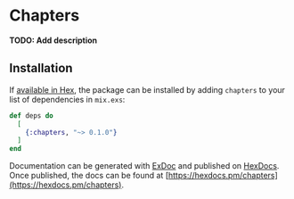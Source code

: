 # Chapters

**TODO: Add description**

## Installation

If [available in Hex](https://hex.pm/docs/publish), the package can be installed
by adding `chapters` to your list of dependencies in `mix.exs`:

```elixir
def deps do
  [
    {:chapters, "~> 0.1.0"}
  ]
end
```

Documentation can be generated with [ExDoc](https://github.com/elixir-lang/ex_doc)
and published on [HexDocs](https://hexdocs.pm). Once published, the docs can
be found at [https://hexdocs.pm/chapters](https://hexdocs.pm/chapters).

